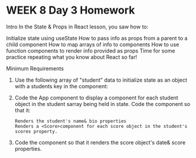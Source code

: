 # WEEK 8 Day 3 Homework

Intro
In the State & Props in React lesson, you saw how to:

Initialize state using useState
How to pass info as props from a parent to a child component
How to map arrays of info to components
How to use function components to render info provided as props
Time for some practice repeating what you know about React so far!

Minimum Requirements

1.  Use the following array of "student" data to initialize state as an object with a students key in the <App>component:

2.  Code the <App>App component to display a <Student>component for each student object in the student sarray being held in state.
    Code the <Student>component so that it:

        Renders the student's name& bio properties
        Renders a <Score>component for each score object in the student's scores property.

3.  Code the <Score>component so that it renders the score object's date& score properties.
